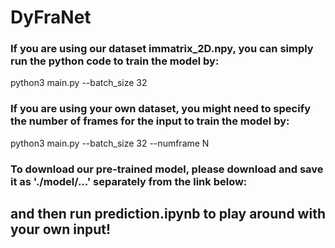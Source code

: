# DyFraNet
### If you are using our dataset immatrix_2D.npy, you can simply run the python code to train the model by:
python3 main.py --batch_size 32 

### If you are using your own dataset, you might need to specify the number of frames for the input to train the model by:
python3 main.py --batch_size 32
                --numframe N

### To download our pre-trained model, please download and save it as './model/...' separately from the link below:

## and then run prediction.ipynb to play around with your own input!

